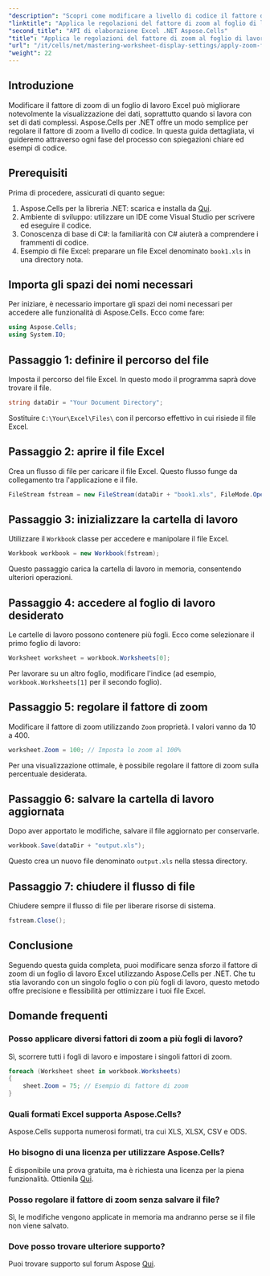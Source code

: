 ```yaml
---
"description": "Scopri come modificare a livello di codice il fattore di zoom dei fogli di lavoro Excel con Aspose.Cells per .NET. Segui la nostra guida dettagliata con esempi di codice dettagliati per migliorare la visualizzazione dei tuoi file Excel."
"linktitle": "Applica le regolazioni del fattore di zoom al foglio di lavoro"
"second_title": "API di elaborazione Excel .NET Aspose.Cells"
"title": "Applica le regolazioni del fattore di zoom al foglio di lavoro"
"url": "/it/cells/net/mastering-worksheet-display-settings/apply-zoom-factor-adjustments/"
"weight": 22
---
```


## Introduzione

Modificare il fattore di zoom di un foglio di lavoro Excel può migliorare notevolmente la visualizzazione dei dati, soprattutto quando si lavora con set di dati complessi. Aspose.Cells per .NET offre un modo semplice per regolare il fattore di zoom a livello di codice. In questa guida dettagliata, vi guideremo attraverso ogni fase del processo con spiegazioni chiare ed esempi di codice.

## Prerequisiti  

Prima di procedere, assicurati di quanto segue:  

1. Aspose.Cells per la libreria .NET: scarica e installa da [Qui](https://releases.aspose.com/cells/net/).  
2. Ambiente di sviluppo: utilizzare un IDE come Visual Studio per scrivere ed eseguire il codice.  
3. Conoscenza di base di C#: la familiarità con C# aiuterà a comprendere i frammenti di codice.  
4. Esempio di file Excel: preparare un file Excel denominato `book1.xls` in una directory nota.  

## Importa gli spazi dei nomi necessari  

Per iniziare, è necessario importare gli spazi dei nomi necessari per accedere alle funzionalità di Aspose.Cells. Ecco come fare:  

```csharp
using Aspose.Cells;
using System.IO;
```

## Passaggio 1: definire il percorso del file  

Imposta il percorso del file Excel. In questo modo il programma saprà dove trovare il file.  

```csharp
string dataDir = "Your Document Directory";
```

Sostituire `C:\Your\Excel\Files\` con il percorso effettivo in cui risiede il file Excel.  

## Passaggio 2: aprire il file Excel  

Crea un flusso di file per caricare il file Excel. Questo flusso funge da collegamento tra l'applicazione e il file.  

```csharp
FileStream fstream = new FileStream(dataDir + "book1.xls", FileMode.Open);
```

## Passaggio 3: inizializzare la cartella di lavoro  

Utilizzare il `Workbook` classe per accedere e manipolare il file Excel.  

```csharp
Workbook workbook = new Workbook(fstream);
```

Questo passaggio carica la cartella di lavoro in memoria, consentendo ulteriori operazioni.  

## Passaggio 4: accedere al foglio di lavoro desiderato  

Le cartelle di lavoro possono contenere più fogli. Ecco come selezionare il primo foglio di lavoro:  

```csharp
Worksheet worksheet = workbook.Worksheets[0];
```

Per lavorare su un altro foglio, modificare l'indice (ad esempio, `workbook.Worksheets[1]` per il secondo foglio).  

## Passaggio 5: regolare il fattore di zoom  

Modificare il fattore di zoom utilizzando `Zoom` proprietà. I valori vanno da 10 a 400.  

```csharp
worksheet.Zoom = 100; // Imposta lo zoom al 100%
```

Per una visualizzazione ottimale, è possibile regolare il fattore di zoom sulla percentuale desiderata.  

## Passaggio 6: salvare la cartella di lavoro aggiornata  

Dopo aver apportato le modifiche, salvare il file aggiornato per conservarle.  

```csharp
workbook.Save(dataDir + "output.xls");
```

Questo crea un nuovo file denominato `output.xls` nella stessa directory.  

## Passaggio 7: chiudere il flusso di file  

Chiudere sempre il flusso di file per liberare risorse di sistema.  

```csharp
fstream.Close();
```

## Conclusione  

Seguendo questa guida completa, puoi modificare senza sforzo il fattore di zoom di un foglio di lavoro Excel utilizzando Aspose.Cells per .NET. Che tu stia lavorando con un singolo foglio o con più fogli di lavoro, questo metodo offre precisione e flessibilità per ottimizzare i tuoi file Excel.  


## Domande frequenti  

### Posso applicare diversi fattori di zoom a più fogli di lavoro?  
Sì, scorrere tutti i fogli di lavoro e impostare i singoli fattori di zoom.  

```csharp
foreach (Worksheet sheet in workbook.Worksheets)
{
    sheet.Zoom = 75; // Esempio di fattore di zoom
}
```

### Quali formati Excel supporta Aspose.Cells?  
Aspose.Cells supporta numerosi formati, tra cui XLS, XLSX, CSV e ODS.  

### Ho bisogno di una licenza per utilizzare Aspose.Cells?  
È disponibile una prova gratuita, ma è richiesta una licenza per la piena funzionalità. Ottienila [Qui](https://purchase.aspose.com/buy).  

### Posso regolare il fattore di zoom senza salvare il file?  
Sì, le modifiche vengono applicate in memoria ma andranno perse se il file non viene salvato.  

### Dove posso trovare ulteriore supporto?  
Puoi trovare supporto sul forum Aspose [Qui](https://forum.aspose.com/c/cells/9).